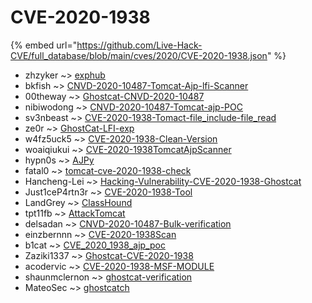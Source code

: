 # CVE-2020-1938
{% embed url="https://github.com/Live-Hack-CVE/full_database/blob/main/cves/2020/CVE-2020-1938.json" %}

* zhzyker ~> [exphub](https://www.alice-snow.ru/2020/database/cve-2020-1938/exphub-zhzyker)
* bkfish ~> [CNVD-2020-10487-Tomcat-Ajp-lfi-Scanner](https://www.alice-snow.ru/2020/database/cve-2020-1938/cnvd-2020-10487-tomcat-ajp-lfi-scanner-bkfish)
* 00theway ~> [Ghostcat-CNVD-2020-10487](https://www.alice-snow.ru/2020/database/cve-2020-1938/ghostcat-cnvd-2020-10487-00theway)
* nibiwodong ~> [CNVD-2020-10487-Tomcat-ajp-POC](https://www.alice-snow.ru/2020/database/cve-2020-1938/cnvd-2020-10487-tomcat-ajp-poc-nibiwodong)
* sv3nbeast ~> [CVE-2020-1938-Tomact-file_include-file_read](https://www.alice-snow.ru/2020/database/cve-2020-1938/cve-2020-1938-tomact-file_include-file_read-sv3nbeast)
* ze0r ~> [GhostCat-LFI-exp](https://www.alice-snow.ru/2020/database/cve-2020-1938/ghostcat-lfi-exp-ze0r)
* w4fz5uck5 ~> [CVE-2020-1938-Clean-Version](https://www.alice-snow.ru/2020/database/cve-2020-1938/cve-2020-1938-clean-version-w4fz5uck5)
* woaiqiukui ~> [CVE-2020-1938TomcatAjpScanner](https://www.alice-snow.ru/2020/database/cve-2020-1938/cve-2020-1938tomcatajpscanner-woaiqiukui)
* hypn0s ~> [AJPy](https://www.alice-snow.ru/2020/database/cve-2020-1938/ajpy-hypn0s)
* fatal0 ~> [tomcat-cve-2020-1938-check](https://www.alice-snow.ru/2020/database/cve-2020-1938/tomcat-cve-2020-1938-check-fatal0)
* Hancheng-Lei ~> [Hacking-Vulnerability-CVE-2020-1938-Ghostcat](https://www.alice-snow.ru/2020/database/cve-2020-1938/hacking-vulnerability-cve-2020-1938-ghostcat-hancheng-lei)
* Just1ceP4rtn3r ~> [CVE-2020-1938-Tool](https://www.alice-snow.ru/2020/database/cve-2020-1938/cve-2020-1938-tool-just1cep4rtn3r)
* LandGrey ~> [ClassHound](https://www.alice-snow.ru/2020/database/cve-2020-1938/classhound-landgrey)
* tpt11fb ~> [AttackTomcat](https://www.alice-snow.ru/2020/database/cve-2020-1938/attacktomcat-tpt11fb)
* delsadan ~> [CNVD-2020-10487-Bulk-verification](https://www.alice-snow.ru/2020/database/cve-2020-1938/cnvd-2020-10487-bulk-verification-delsadan)
* einzbernnn ~> [CVE-2020-1938Scan](https://www.alice-snow.ru/2020/database/cve-2020-1938/cve-2020-1938scan-einzbernnn)
* b1cat ~> [CVE_2020_1938_ajp_poc](https://www.alice-snow.ru/2020/database/cve-2020-1938/cve_2020_1938_ajp_poc-b1cat)
* Zaziki1337 ~> [Ghostcat-CVE-2020-1938](https://www.alice-snow.ru/2020/database/cve-2020-1938/ghostcat-cve-2020-1938-zaziki1337)
* acodervic ~> [CVE-2020-1938-MSF-MODULE](https://www.alice-snow.ru/2020/database/cve-2020-1938/cve-2020-1938-msf-module-acodervic)
* shaunmclernon ~> [ghostcat-verification](https://www.alice-snow.ru/2020/database/cve-2020-1938/ghostcat-verification-shaunmclernon)
* MateoSec ~> [ghostcatch](https://www.alice-snow.ru/2020/database/cve-2020-1938/ghostcatch-mateosec)